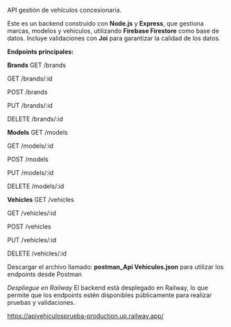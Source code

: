 API gestión de vehículos concesionaria.

Este es un backend construido con **Node.js** y **Express**, que gestiona marcas, modelos y vehículos, utilizando **Firebase Firestore** como base de datos. Incluye validaciones con **Joi** para garantizar la calidad de los datos.

**Endpoints principales:**

**Brands**
GET /brands

GET /brands/:id

POST /brands

PUT /brands/:id

DELETE /brands/:id

**Models**
GET /models

GET /models/:id

POST /models

PUT /models/:id

DELETE /models/:id

**Vehicles**
GET /vehicles

GET /vehicles/:id

POST /vehicles

PUT /vehicles/:id

DELETE /vehicles/:id

Descargar el archivo llamado: **postman_Api Vehiculos.json** para utilizar los endpoints desde Postman

*Despliegue en Railway*
El backend está desplegado en Railway, lo que permite que los endpoints estén disponibles públicamente para realizar pruebas y validaciones.

https://apivehiculosprueba-production.up.railway.app/

